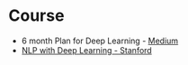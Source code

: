 # Course 
* 6 month Plan for Deep Learning - [Medium](https://towardsdatascience.com/how-to-learn-deep-learning-in-6-months-e45e40ef7d48)
* [NLP with Deep Learning - Stanford](https://www.youtube.com/watch?v=OQQ-W_63UgQ&list=PL3FW7Lu3i5Jsnh1rnUwq_TcylNr7EkRe6)
